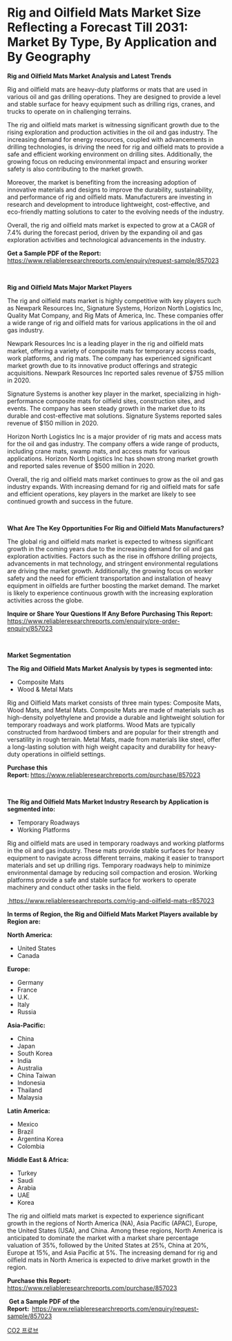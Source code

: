 <p><h1>Rig and Oilfield Mats Market Size Reflecting a Forecast Till 2031: Market By Type, By Application and By Geography</h1></p><p><strong>Rig and Oilfield Mats Market Analysis and Latest Trends</strong></p>
<p><p>Rig and oilfield mats are heavy-duty platforms or mats that are used in various oil and gas drilling operations. They are designed to provide a level and stable surface for heavy equipment such as drilling rigs, cranes, and trucks to operate on in challenging terrains.</p><p>The rig and oilfield mats market is witnessing significant growth due to the rising exploration and production activities in the oil and gas industry. The increasing demand for energy resources, coupled with advancements in drilling technologies, is driving the need for rig and oilfield mats to provide a safe and efficient working environment on drilling sites. Additionally, the growing focus on reducing environmental impact and ensuring worker safety is also contributing to the market growth.</p><p>Moreover, the market is benefiting from the increasing adoption of innovative materials and designs to improve the durability, sustainability, and performance of rig and oilfield mats. Manufacturers are investing in research and development to introduce lightweight, cost-effective, and eco-friendly matting solutions to cater to the evolving needs of the industry.</p><p>Overall, the rig and oilfield mats market is expected to grow at a CAGR of 7.4% during the forecast period, driven by the expanding oil and gas exploration activities and technological advancements in the industry.</p></p>
<p><strong>Get a Sample PDF of the Report:&nbsp;</strong> <a href="https://www.reliableresearchreports.com/enquiry/request-sample/857023">https://www.reliableresearchreports.com/enquiry/request-sample/857023</a></p>
<p>&nbsp;</p>
<p><strong>Rig and Oilfield Mats Major Market Players</strong></p>
<p><p>The rig and oilfield mats market is highly competitive with key players such as Newpark Resources Inc, Signature Systems, Horizon North Logistics Inc, Quality Mat Company, and Rig Mats of America, Inc. These companies offer a wide range of rig and oilfield mats for various applications in the oil and gas industry.</p><p>Newpark Resources Inc is a leading player in the rig and oilfield mats market, offering a variety of composite mats for temporary access roads, work platforms, and rig mats. The company has experienced significant market growth due to its innovative product offerings and strategic acquisitions. Newpark Resources Inc reported sales revenue of $755 million in 2020.</p><p>Signature Systems is another key player in the market, specializing in high-performance composite mats for oilfield sites, construction sites, and events. The company has seen steady growth in the market due to its durable and cost-effective mat solutions. Signature Systems reported sales revenue of $150 million in 2020.</p><p>Horizon North Logistics Inc is a major provider of rig mats and access mats for the oil and gas industry. The company offers a wide range of products, including crane mats, swamp mats, and access mats for various applications. Horizon North Logistics Inc has shown strong market growth and reported sales revenue of $500 million in 2020.</p><p>Overall, the rig and oilfield mats market continues to grow as the oil and gas industry expands. With increasing demand for rig and oilfield mats for safe and efficient operations, key players in the market are likely to see continued growth and success in the future.</p></p>
<p>&nbsp;</p>
<p><strong>What Are The Key Opportunities For Rig and Oilfield Mats Manufacturers?</strong></p>
<p><p>The global rig and oilfield mats market is expected to witness significant growth in the coming years due to the increasing demand for oil and gas exploration activities. Factors such as the rise in offshore drilling projects, advancements in mat technology, and stringent environmental regulations are driving the market growth. Additionally, the growing focus on worker safety and the need for efficient transportation and installation of heavy equipment in oilfields are further boosting the market demand. The market is likely to experience continuous growth with the increasing exploration activities across the globe.</p></p>
<p><strong>Inquire or Share Your Questions If Any Before Purchasing This Report:</strong> <a href="https://www.reliableresearchreports.com/enquiry/pre-order-enquiry/857023">https://www.reliableresearchreports.com/enquiry/pre-order-enquiry/857023</a></p>
<p>&nbsp;</p>
<p><strong>Market Segmentation</strong></p>
<p><strong>The Rig and Oilfield Mats Market Analysis by types is segmented into:</strong></p>
<p><ul><li>Composite Mats</li><li>Wood & Metal Mats</li></ul></p>
<p><p>Rig and Oilfield Mats market consists of three main types: Composite Mats, Wood Mats, and Metal Mats. Composite Mats are made of materials such as high-density polyethylene and provide a durable and lightweight solution for temporary roadways and work platforms. Wood Mats are typically constructed from hardwood timbers and are popular for their strength and versatility in rough terrain. Metal Mats, made from materials like steel, offer a long-lasting solution with high weight capacity and durability for heavy-duty operations in oilfield settings.</p></p>
<p><strong>Purchase this Report:&nbsp;</strong><a href="https://www.reliableresearchreports.com/purchase/857023">https://www.reliableresearchreports.com/purchase/857023</a></p>
<p>&nbsp;</p>
<p><strong>The Rig and Oilfield Mats Market Industry Research by Application is segmented into:</strong></p>
<p><ul><li>Temporary Roadways</li><li>Working Platforms</li></ul></p>
<p><p>Rig and oilfield mats are used in temporary roadways and working platforms in the oil and gas industry. These mats provide stable surfaces for heavy equipment to navigate across different terrains, making it easier to transport materials and set up drilling rigs. Temporary roadways help to minimize environmental damage by reducing soil compaction and erosion. Working platforms provide a safe and stable surface for workers to operate machinery and conduct other tasks in the field.</p></p>
<p><a href="https://www.reliableresearchreports.com/rig-and-oilfield-mats-r857023">&nbsp;https://www.reliableresearchreports.com/rig-and-oilfield-mats-r857023</a></p>
<p><strong>In terms of Region, the Rig and Oilfield Mats Market Players available by Region are:</strong></p>
<p>
    <p> <strong> North America: </strong>
        <ul>
            <li>United States</li>
            <li>Canada</li>
        </ul>
        </p> 
    <p> <strong> Europe: </strong>
        <ul>
            <li>Germany</li>
            <li>France</li>
            <li>U.K.</li>
            <li>Italy</li>
            <li>Russia</li>
        </ul>
        </p> 
    <p> <strong> Asia-Pacific: </strong>
        <ul>
            <li>China</li>
            <li>Japan</li>
            <li>South Korea</li>
            <li>India</li>
            <li>Australia</li>
            <li>China Taiwan</li>
            <li>Indonesia</li>
            <li>Thailand</li>
            <li>Malaysia</li>
        </ul>
        </p> 
    <p> <strong> Latin America: </strong>
        <ul>
            <li>Mexico</li>
            <li>Brazil</li>
            <li>Argentina Korea</li>
            <li>Colombia</li>
        </ul>
        </p> 
    <p> <strong> Middle East & Africa: </strong>
        <ul>
            <li>Turkey</li>
            <li>Saudi</li>
            <li>Arabia</li>
            <li>UAE</li>
            <li>Korea</li>
        </ul>
    </p>
    </p>
<p><p>The rig and oilfield mats market is expected to experience significant growth in the regions of North America (NA), Asia Pacific (APAC), Europe, the United States (USA), and China. Among these regions, North America is anticipated to dominate the market with a market share percentage valuation of 35%, followed by the United States at 25%, China at 20%, Europe at 15%, and Asia Pacific at 5%. The increasing demand for rig and oilfield mats in North America is expected to drive market growth in the region.</p></p>
<p><strong>Purchase this Report: </strong><a href="https://www.reliableresearchreports.com/purchase/857023">https://www.reliableresearchreports.com/purchase/857023</a></p>
<p>&nbsp;<strong>Get a Sample PDF of the Report:&nbsp;&nbsp;</strong><a href="https://www.reliableresearchreports.com/enquiry/request-sample/857023">https://www.reliableresearchreports.com/enquiry/request-sample/857023</a></p>
<p><strong></strong></p>
<p><p><a href="https://github.com/iansanftyord09878/Market-Research-Report-List-1/blob/main/441646926160.md">CO2 프로브</a></p></p>